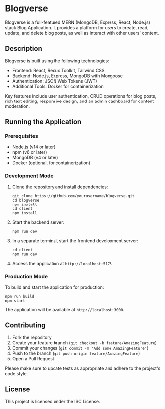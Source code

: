 # Blogverse

Blogverse is a full-featured MERN (MongoDB, Express, React, Node.js) stack Blog Application. It provides a platform for users to create, read, update, and delete blog posts, as well as interact with other users' content.

## Description

Blogverse is built using the following technologies:
- Frontend: React, Redux Toolkit, Tailwind CSS
- Backend: Node.js, Express, MongoDB with Mongoose
- Authentication: JSON Web Tokens (JWT)
- Additional Tools: Docker for containerization

Key features include user authentication, CRUD operations for blog posts, rich text editing, responsive design, and an admin dashboard for content moderation.

## Running the Application

### Prerequisites
- Node.js (v14 or later)
- npm (v6 or later)
- MongoDB (v4 or later)
- Docker (optional, for containerization)

### Development Mode

1. Clone the repository and install dependencies:
   ```
   git clone https://github.com/yourusername/blogverse.git
   cd blogverse
   npm install
   cd client
   npm install
   ```

2. Start the backend server:
   ```
   npm run dev
   ```

3. In a separate terminal, start the frontend development server:
   ```
   cd client
   npm run dev
   ```

4. Access the application at `http://localhost:5173`

### Production Mode

To build and start the application for production:

```
npm run build
npm start
```

The application will be available at `http://localhost:3000`.

## Contributing

1. Fork the repository
2. Create your feature branch (`git checkout -b feature/AmazingFeature`)
3. Commit your changes (`git commit -m 'Add some AmazingFeature'`)
4. Push to the branch (`git push origin feature/AmazingFeature`)
5. Open a Pull Request

Please make sure to update tests as appropriate and adhere to the project's code style.

## License

This project is licensed under the ISC License.
